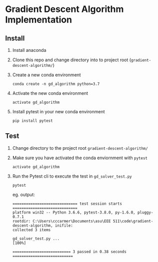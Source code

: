 # Gradient Descent Algorithm Implementation

## Install
1) Install anaconda

2) Clone this repo and change directory into to project root (`gradient-descent-algorithm/`)

3) Create a new conda environment
    ```
    conda create -n gd_algorithm python=3.7
    ```
3) Activate the new conda environment
    ```
    activate gd_algorithm
    ```

4) Install pytest in your new conda environment
    ```
    pip install pytest
    ```

## Test
1) Change directory to the project root `gradient-descent-algorithm/` 

2) Make sure you have activated the conda enviornment with `pytest`
    ```
    activate gd_algorithm
    ```
    
3) Run the Pytest cli to execute the test in `gd_solver_test.py`
    ```
    pytest
    ```

    eg. output:
    ```
    ============================= test session starts =============================
    platform win32 -- Python 3.6.6, pytest-3.8.0, py-1.6.0, pluggy-0.7.1
    rootdir: C:\Users\cccarmer\Documents\asu\EEE 511\code\gradient-descent-algorithm, inifile:
    collected 3 items

    gd_solver_test.py ...                                                    [100%]

    ========================== 3 passed in 0.38 seconds ===========================
    ```
